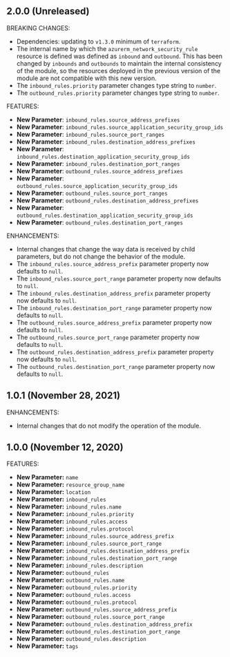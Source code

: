 <!-- markdownlint-disable MD041 MD013 -->
## 2.0.0 (Unreleased)

BREAKING CHANGES:

* Dependencies: updating to `v1.3.0` minimum of `terraform`.
* The internal name by which the `azurerm_network_security_rule` resource is defined was defined as `inbound` and `outbound`. This has been changed by `inbounds` and `outbounds` to maintain the internal consistency of the module, so the resources deployed in the previous version of the module are not compatible with this new version.
* The `inbound_rules.priority` parameter changes type string to `number`.
* The `outbound_rules.priority` parameter changes type string to `number`.

FEATURES:

* **New Parameter**: `inbound_rules.source_address_prefixes`
* **New Parameter**: `inbound_rules.source_application_security_group_ids`
* **New Parameter**: `inbound_rules.source_port_ranges`
* **New Parameter**: `inbound_rules.destination_address_prefixes`
* **New Parameter**: `inbound_rules.destination_application_security_group_ids`
* **New Parameter**: `inbound_rules.destination_port_ranges`
* **New Parameter**: `outbound_rules.source_address_prefixes`
* **New Parameter**: `outbound_rules.source_application_security_group_ids`
* **New Parameter**: `outbound_rules.source_port_ranges`
* **New Parameter**: `outbound_rules.destination_address_prefixes`
* **New Parameter**: `outbound_rules.destination_application_security_group_ids`
* **New Parameter**: `outbound_rules.destination_port_ranges`

ENHANCEMENTS:

* Internal changes that change the way data is received by child parameters, but do not change the behavior of the module.
* The `inbound_rules.source_address_prefix` parameter property now defaults to `null`.
* The `inbound_rules.source_port_range` parameter property now defaults to `null`.
* The `inbound_rules.destination_address_prefix` parameter property now defaults to `null`.
* The `inbound_rules.destination_port_range` parameter property now defaults to `null`.
* The `outbound_rules.source_address_prefix` parameter property now defaults to `null`.
* The `outbound_rules.source_port_range` parameter property now defaults to `null`.
* The `outbound_rules.destination_address_prefix` parameter property now defaults to `null`.
* The `outbound_rules.destination_port_range` parameter property now defaults to `null`.

## 1.0.1 (November 28, 2021)

ENHANCEMENTS:

* Internal changes that do not modify the operation of the module.

## 1.0.0 (November 12, 2020)

FEATURES:

* **New Parameter:** `name`
* **New Parameter:** `resource_group_name`
* **New Parameter:** `location`
* **New Parameter:** `inbound_rules`
* **New Parameter:** `inbound_rules.name`
* **New Parameter:** `inbound_rules.priority`
* **New Parameter:** `inbound_rules.access`
* **New Parameter:** `inbound_rules.protocol`
* **New Parameter:** `inbound_rules.source_address_prefix`
* **New Parameter:** `inbound_rules.source_port_range`
* **New Parameter:** `inbound_rules.destination_address_prefix`
* **New Parameter:** `inbound_rules.destination_port_range`
* **New Parameter:** `inbound_rules.description`
* **New Parameter:** `outbound_rules`
* **New Parameter:** `outbound_rules.name`
* **New Parameter:** `outbound_rules.priority`
* **New Parameter:** `outbound_rules.access`
* **New Parameter:** `outbound_rules.protocol`
* **New Parameter:** `outbound_rules.source_address_prefix`
* **New Parameter:** `outbound_rules.source_port_range`
* **New Parameter:** `outbound_rules.destination_address_prefix`
* **New Parameter:** `outbound_rules.destination_port_range`
* **New Parameter:** `outbound_rules.description`
* **New Parameter:** `tags`
